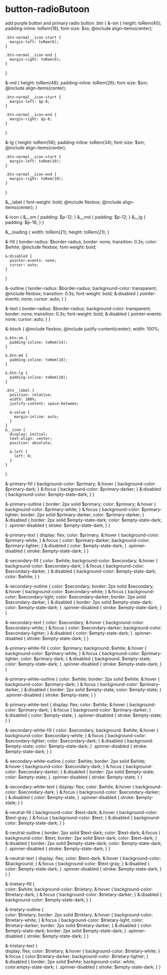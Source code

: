 # button-radioButoon
add purple button and primary radio button
.btn {
  &-sm {
    height: toRem(40);
    padding-inline: toRem(18);
    font-size: $xs;
    @include align-items(center);

    .btn-normal__icon-start {
      margin-left: toRem(6);
    }

    .btn-normal__icon-end {
      margin-right: toRem(6);
    }
  }

  &-md {
    height: toRem(48);
    padding-inline: toRem(26);
    font-size: $sm;
    @include align-items(center);

    .btn-normal__icon-start {
      margin-left: $p-8;
    }

    .btn-normal__icon-end {
      margin-right: $p-8;
    }
  }

  &-lg {
    height: toRem(56);
    padding-inline: toRem(34);
    font-size: $sm;
    @include align-items(center);

    .btn-normal__icon-start {
      margin-left: toRem(10);
    }

    .btn-normal__icon-end {
      margin-right: toRem(10);
    }
  }

  &__label {
    font-weight: bold;
    @include flexbox;
    @include align-items(center);
  }

  &-icon {
    &__sm {
      padding: $p-12;
    }
    &__md {
      padding: $p-12;
    }
    &__lg {
      padding: $p-16;
    }
  }

  &__loading {
    width: toRem(21);
    height: toRem(21);
  }

  &-fill {
    border-radius: $border-radius;
    border: none;
    transition: 0.3s;
    color: $white;
    @include flexbox;
    font-weight: bold;

    &:disabled {
      pointer-events: none;
      cursor: auto;
    }
  }

  &-outline {
    border-radius: $border-radius;
    background-color: transparent;
    @include flexbox;
    transition: 0.3s;
    font-weight: bold;
    &:disabled {
      pointer-events: none;
      cursor: auto;
    }
  }

  &-text {
    border-radius: $border-radius;
    background-color: transparent;
    border: none;
    transition: 0.3s;
    font-weight: bold;
    &:disabled {
      pointer-events: none;
      cursor: auto;
    }
  }

  &-block {
    @include flexbox;
    @include justify-content(center);
    width: 100%;

    &.btn-sm {
      padding-inline: toRem(14);
    }

    &.btn-md {
      padding-inline: toRem(18);
    }

    &.btn-lg {
      padding-inline: toRem(18);
    }

    .btn__label {
      position: relative;
      width: 100%;
      justify-content: space-between;

      &-value {
        margin-inline: auto;
      }
    }
    &__icon {
      display: initial;
      text-align: center;
      position: absolute;

      &-left {
        left: 0;
      }
    }
  }

  &-primary-fill {
    background-color: $primary;
    &:hover {
      background-color: $primary-dark;
    }
    &:focus {
      background-color: $primary-darker;
    }
    &:disabled {
      background-color: $empty-state-dark;
    }
  }

  &-primary-outline {
    border: 2px solid $primary;
    color: $primary;
    &:hover {
      background-color: $primary-white;
    }
    &:focus {
      background-color: $primary-lighter;
      border: 2px solid $primary-darker;
      color: $primary-darker;
    }
    &:disabled {
      border: 2px solid $empty-state-dark;
      color: $empty-state-dark;
    }
    .spinner-disabled {
      stroke: $empty-state-dark;
    }
  }

  &-primary-text {
    display: flex;
    color: $primary;
    &:hover {
      background-color: $primary-white;
    }
    &:focus {
      color: $primary-darker;
      background-color: $primary-lighter;
    }
    &:disabled {
      color: $empty-state-dark;
    }
    .spinner-disabled {
      stroke: $empty-state-dark;
    }
  }

  &-secondary-fill {
    color: $white;
    background-color: $secondary;
    &:hover {
      background-color: $secondary-dark;
    }
    &:focus {
      background-color: $secondary-darker;
    }
    &:disabled {
      background-color: $empty-state-dark;
      color: $white;
    }
  }

  &-secondary-outline {
    color: $secondary;
    border: 2px solid $secondary;
    &:hover {
      background-color: $secondary-white;
    }
    &:focus {
      background-color: $secondary-light;
      color: $secondary-darker;
      border: 2px solid $secondary-darker;
    }
    &:disabled {
      border: 2px solid $empty-state-dark;
      color: $empty-state-dark;
    }
    .spinner-disabled {
      stroke: $empty-state-dark;
    }
  }

  &-secondary-text {
    color: $secondary;
    &:hover {
      background-color: $secondary-white;
    }
    &:focus {
      color: $secondary-darker;
      background-color: $secondary-lighter;
    }
    &:disabled {
      color: $empty-state-dark;
    }
    .spinner-disabled {
      stroke: $empty-state-dark;
    }
  }

  &-primary-white-fill {
    color: $primary;
    background: $white;
    &:hover {
      background-color: $primary-white;
    }
    &:focus {
      background-color: $primary-lighter;
      color: $primary-dark;
    }
    &:disabled {
      background: $empty-state;
      color: $empty-state-dark;
    }
    .spinner-disabled {
      stroke: $empty-state-dark;
    }
  }

  &-primary-white-outline {
    color: $white;
    border: 2px solid $white;
    &:hover {
      background-color: $primary-dark;
    }
    &:focus {
      background-color: $primary-darker;
    }
    &:disabled {
      border: 2px solid $empty-state;
      color: $empty-state;
    }
    .spinner-disabled {
      stroke: $empty-state;
    }
  }

  &-primary-white-text {
    display: flex;
    color: $white;
    &:hover {
      background-color: $primary-dark;
    }
    &:focus {
      background-color: $primary-darker;
    }
    &:disabled {
      color: $empty-state;
    }
    .spinner-disabled {
      stroke: $empty-state;
    }
  }

  &-secondary-white-fill {
    color: $secondary;
    background: $white;
    &:hover {
      background-color: $secondary-white;
    }
    &:focus {
      background-color: $secondary-lighter;
      color: $secondary-dark;
    }
    &:disabled {
      background: $empty-state;
      color: $empty-state-dark;
    }
    .spinner-disabled {
      stroke: $empty-state-dark;
    }
  }

  &-secondary-white-outline {
    color: $white;
    border: 2px solid $white;
    &:hover {
      background-color: $secondary-dark;
    }
    &:focus {
      background-color: $secondary-darker;
    }
    &:disabled {
      border: 2px solid $empty-state;
      color: $empty-state;
    }
    .spinner-disabled {
      stroke: $empty-state;
    }
  }

  &-secondary-white-text {
    display: flex;
    color: $white;
    &:hover {
      background-color: $secondary-dark;
    }
    &:focus {
      background-color: $secondary-darker;
    }
    &:disabled {
      color: $empty-state;
    }
    .spinner-disabled {
      stroke: $empty-state;
    }
  }

  &-neutral-fill {
    background-color: $text-dark;
    &:hover {
      background-color: $text-gray;
    }
    &:focus {
      background-color: $text;
    }
    &:disabled {
      background-color: $empty-state-dark;
    }
  }

  &-neutral-outline {
    border: 2px solid $text-dark;
    color: $text-dark;
    &:focus {
      background-color: $text;
      border: 2px solid $text-dark;
      color: $text-dark;
    }
    &:disabled {
      border: 2px solid $empty-state-dark;
      color: $empty-state-dark;
    }
    .spinner-disabled {
      stroke: $empty-state-dark;
    }
  }

  &-neutral-text {
    display: flex;
    color: $text-dark;
    &:hover {
      background-color: $background;
    }
    &:focus {
      background-color: $text-gray;
    }
    &:disabled {
      color: $empty-state-dark;
    }
    .spinner-disabled {
      stroke: $empty-state-dark;
    }
  }
}

&-trietary-fill {  
  color: $white;
  background-color: $trietary;
  &:hover {
    background-color: $trietary-dark;
  }
  &:focus {
    background-color: $trietary-darker; 
  }
  &:disabled {
    background-color: $empty-state-dark;
  }
}

&-trietary-outline {  
    color: $trietary;
    border: 2px solid $trietary;
    &:hover {
      background-color: $trietary-white;
    }
    &:focus {
      background-color: $trietary-light;
      color: $trietary-darker;
      border: 2px solid $trietary-darker;
    }
    &:disabled {
      color: $empty-state-dark;
      border: 2px solid $empty-state-dark;
    }
    .spinner-disabled {
      stroke: $empty-state-dark;
    }
  }



  &-trietary-text {  
    display: flex;
    color: $trietary;
    &:hover {
      background-color: $trietary-white;
    }
    &:focus {
      color:$trietary-darker;
      background-color: $trietary-lighter;
    }
    &:disabled {
      border: 2px solid $white;
      background-color: $white;
      color:$empty-state-dark;
    }
    .spinner-disabled {
      stroke: $empty-state-dark;
    }
  }
  

  
